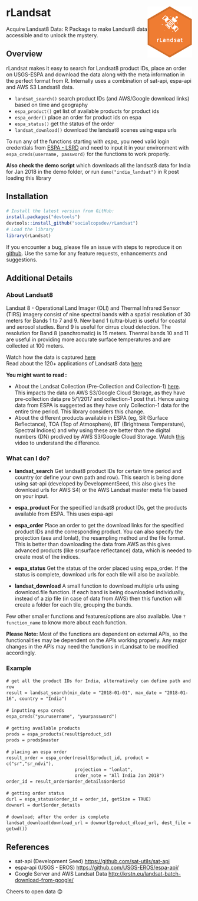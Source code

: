 # rLandsat <img src="man/logo.png" align="right" />
Acquire Landsat8 Data: R Package to make Landsat8 data accessible and to unlock the mystery.

## Overview

rLandsat makes it easy to search for Landsat8 product IDs, place an order on USGS-ESPA and download the data along with the meta information in the perfect format from R. Internally uses a combination of sat-api, espa-api and AWS S3 Landsat8 data.

  - `landsat_search()` search product IDs (and AWS/Google download links) based on time and geography
  - `espa_product()` get list of available products for product ids
  - `espa_order()` place an order for product ids on espa
  - `espa_status()` get the status of the order
  - `landsat_download()` download the landsat8 scenes using espa urls
 
To run any of the functions starting with *espa_* you need valid login credentials from [ESPA - LSRD](https://espa.cr.usgs.gov) and need to input it in your environment with `espa_creds(username, password)` for the functions to work properly.

**Also check the demo script** which downloads all the landsat8 data for India for Jan 2018 in the demo folder, or run `demo("india_landsat")` in R post loading this library

## Installation

``` r
# Install the latest version from GitHub:
install.packages("devtools")
devtools::install_github("socialcopsdev/rLandsat")
# Load the library
library(rLandsat)
```

If you encounter a bug, please file an issue with steps to reproduce it on [github](https://github.com/socialcopsdev/rLandsat/issues). Use the same for any feature requests, enhancements and suggestions.

## Additional Details
### About Landsat8 ###
Landsat 8 - Operational Land Imager (OLI) and Thermal Infrared Sensor (TIRS) imagery consist of nine spectral bands with a spatial resolution of 30 meters for Bands 1 to 7 and 9. New band 1 (ultra-blue) is useful for coastal and aerosol studies. Band 9 is useful for cirrus cloud detection. The resolution for Band 8 (panchromatic) is 15 meters. Thermal bands 10 and 11 are useful in providing more accurate surface temperatures and are collected at 100 meters.

Watch how the data is captured [here](https://www.youtube.com/watch?v=xBhorGs8uy8)</br>
Read about the 120+ applications of Landsat8 data [here](http://grindgis.com/blog/120-landsat-data-applications)

**You might want to read :**
* About the Landsat Collection (Pre-Collection and Collection-1) [here](https://landsat.usgs.gov/landsat-collections). This impacts the data on AWS S3/Google Cloud Storage, as they have pre-collection data pre 5/1/2017 and collection-1 post that. Hence using data from ESPA is suggested as they have only Collection-1 data for the entire time period. This library considers this change.
* About the different products available in ESPA (eg, SR (Surface Reflectance), TOA (Top of Atmosphere), BT (Brightness Temperature), Spectral Indices) and why using these are better than the digital numbers (DN) prodived by AWS S3/Google Cloud Storage. Watch [this](https://www.youtube.com/watch?v=R5_XHqlNDc4) video to understand the difference.

### What can I do?
* **landsat_search** Get landsat8 product IDs for certain time period and country (or define your own path and row). This search is being done using sat-api (developed by DevelopmentSeed, this also gives the download urls for AWS S4) or the AWS Landsat master meta file based on your input.

* **espa_product** For the specified landsat8 product IDs, get the products available from ESPA. This uses espa-api

* **espa_order** Place an order to get the download links for the specified product IDs and the corresponding product. You can also specify the projection (aea and lonlat), the resampling method and the file format. This is better than downloading the data from AWS as this gives advanced products (like sr:surface reflectance) data, which is needed to create most of the indices.

* **espa_status** Get the status of the order placed using espa_order. If the status is complete, download urls for each tile will also be available.

* **landsat_download** A small function to download multiple urls using download.file function. If each band is being downloaded individually, instead of a zip file (in case of data from AWS) then this function will create a folder for each tile, grouping the bands.

Few other smaller functions and features/options are also available. Use `?function_name` to know more about each function. 

**Please Note:** Most of the functions are dependent on external APIs, so the functionalities may be dependent on the APIs working properly. Any major changes in the APIs may need the functions in rLandsat to be modified accordingly.

### Example

```
# get all the product IDs for India, alternatively can define path and row
result = landsat_search(min_date = "2018-01-01", max_date = "2018-01-16", country = "India")

# inputting espa creds
espa_creds("yourusername", "yourpassword")

# getting available products
prods = espa_products(result$product_id)
prods = prods$master

# placing an espa order
result_order = espa_order(result$product_id, product = c("sr","sr_ndvi"),
                          projection = "lonlat",
                          order_note = "All India Jan 2018")
order_id = result_order$order_details$orderid

# getting order status
durl = espa_status(order_id = order_id, getSize = TRUE)
downurl = durl$order_details

# download; after the order is complete
landsat_download(download_url = downurl$product_dload_url, dest_file = getwd())
```

## References
* sat-api (Development Seed) https://github.com/sat-utils/sat-api
* espa-api (USGS - EROS) https://github.com/USGS-EROS/espa-api/
* Google Server and AWS Landsat Data http://krstn.eu/landsat-batch-download-from-google/

Cheers to open data :blush:

